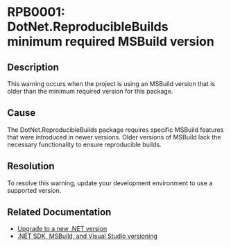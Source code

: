 # RPB0001: DotNet.ReproducibleBuilds minimum required MSBuild version

## Description

This warning occurs when the project is using an MSBuild version that is older than the minimum required version for
this package.

## Cause

The DotNet.ReproducibleBuilds package requires specific MSBuild features that were introduced in newer versions. Older
versions of MSBuild lack the necessary functionality to ensure reproducible builds.

## Resolution

To resolve this warning, update your development environment to use a supported version.

## Related Documentation

- [Upgrade to a new .NET version](https://learn.microsoft.com/en-us/dotnet/core/install/upgrade)
- [.NET SDK, MSBuild, and Visual Studio versioning](https://learn.microsoft.com/en-us/dotnet/core/porting/versioning-sdk-msbuild-vs)
